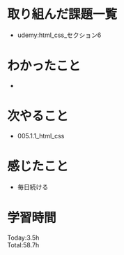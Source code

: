 # 取り組んだ課題一覧
- udemy:html_css_セクション6
# わかったこと
- 
# 次やること
- 005.1.1_html_css
# 感じたこと
- 毎日続ける
# 学習時間
Today:3.5h  
Total:58.7h
